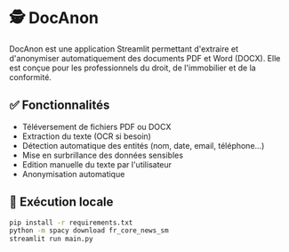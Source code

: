 # 🕵️ DocAnon

DocAnon est une application Streamlit permettant d'extraire et d'anonymiser automatiquement des documents PDF et Word (DOCX). Elle est conçue pour les professionnels du droit, de l'immobilier et de la conformité.

## ✅ Fonctionnalités

- Téléversement de fichiers PDF ou DOCX
- Extraction du texte (OCR si besoin)
- Détection automatique des entités (nom, date, email, téléphone…)
- Mise en surbrillance des données sensibles
- Edition manuelle du texte par l'utilisateur
- Anonymisation automatique

## 🚀 Exécution locale

```bash
pip install -r requirements.txt
python -m spacy download fr_core_news_sm
streamlit run main.py
